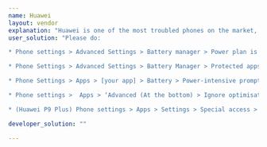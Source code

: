 ```yaml
---
name: Huawei
layout: vendor
explanation: "Huawei is one of the most troubled phones on the market, Chinese vendors tend to ignore Android best practices and implement very bizarre custom modifications which make background tasks nearly impossible to run."
user_solution: "Please do:

* Phone settings > Advanced Settings > Battery manager > Power plan is set to Performance

* Phone Settings > Advanced Settings > Battery Manager > Protected apps – check for [your app] as Protected

* Phone Settings > Apps > [your app] > Battery > Power-intensive prompt [x] and Keep running after screen off [x]

* Phone settings >  Apps > ‘Advanced (At the bottom) > Ignore optimisations > Press ‘Allowed’ > All apps > Find [your app] on the list and set to ‘Allow’

* (Huawei P9 Plus) Phone settings > Apps > Settings > Special access > Ignore battery optimisation > select allow for [your app]."

developer_solution: ""

---
```

